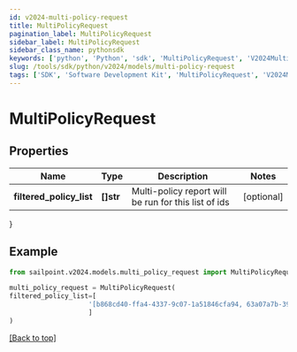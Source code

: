 ```yaml
---
id: v2024-multi-policy-request
title: MultiPolicyRequest
pagination_label: MultiPolicyRequest
sidebar_label: MultiPolicyRequest
sidebar_class_name: pythonsdk
keywords: ['python', 'Python', 'sdk', 'MultiPolicyRequest', 'V2024MultiPolicyRequest'] 
slug: /tools/sdk/python/v2024/models/multi-policy-request
tags: ['SDK', 'Software Development Kit', 'MultiPolicyRequest', 'V2024MultiPolicyRequest']
---
```


# MultiPolicyRequest


## Properties

Name | Type | Description | Notes
------------ | ------------- | ------------- | -------------
**filtered_policy_list** | **[]str** | Multi-policy report will be run for this list of ids | [optional] 
}

## Example

```python
from sailpoint.v2024.models.multi_policy_request import MultiPolicyRequest

multi_policy_request = MultiPolicyRequest(
filtered_policy_list=[
                    '[b868cd40-ffa4-4337-9c07-1a51846cfa94, 63a07a7b-39a4-48aa-956d-50c827deba2a]'
                    ]
)

```
[[Back to top]](#) 

